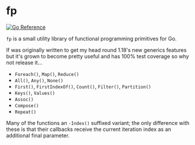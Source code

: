 # fp

[![Go Reference](https://pkg.go.dev/badge/github.com/jaz303/fp.svg)](https://pkg.go.dev/github.com/jaz303/fp)

`fp` is a small utility library of functional programming primitives for Go.

If was originally written to get my head round 1.18's new generics features but it's grown to become pretty useful and has 100% test coverage so why not release it...

  - `Foreach()`, `Map()`, `Reduce()`
  - `All()`, `Any()`, `None()`
  - `First()`, `FirstIndexOf()`, `Count()`, `Filter()`, `Partition()`
  - `Keys()`, `Values()`
  - `Assoc()`
  - `Compose()`
  - `Repeat()`

Many of the functions an `-Index()` suffixed variant; the only difference with these is that their callbacks receive the current iteration index as an additional final parameter.